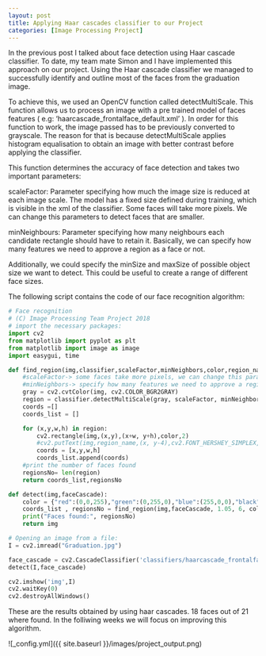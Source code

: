 ```yaml
---
layout: post
title: Applying Haar cascades classifier to our Project
categories: [Image Processing Project]
---
```

In the previous post I talked about face detection using  Haar cascade classifier.
To date, my team mate Simon and I have implemented this approach on our project.
Using the Haar cascade classifier we managed to successfully identify and outline most of the faces from the graduation image.

To achieve this, we used an OpenCV function called detectMultiScale. This function allows us to process an image with a pre trained model of faces features ( e.g: ‘haarcascade_frontalface_default.xml’ ). In order for this function to work, the image passed has to be previously converted to grayscale. The reason for that is because detectMultiScale applies histogram equalisation to obtain an image with better contrast before applying the classifier.

This function determines the accuracy of face detection and takes two important parameters:

scaleFactor: Parameter specifying how much the image size is reduced at each image scale.
The model has a fixed size defined during training, which is visible in the xml of the classifier. 
Some faces will take more pixels. We can change this parameters to detect faces that are smaller.

minNeighbours: Parameter specifying how many neighbours each candidate rectangle should have to retain it. Basically, we can specify how many features we need to approve a region as a face or not.

Additionally, we could specify the minSize and maxSize of possible object size we want to detect. This could be useful to create a range of different face sizes.

The following script contains the code of our face recognition algorithm:

```python
# Face recognition
# (C) Image Processing Team Project 2018
# import the necessary packages:
import cv2
from matplotlib import pyplot as plt
from matplotlib import image as image
import easygui, time

def find_region(img,classifier,scaleFactor,minNeighbors,color,region_name):
    #scaleFactor-> some faces take more pixels, we can change this parameters to detect faces that are smaller
    #minNeighbors-> specify how many features we need to approve a region as a face or not
    gray = cv2.cvtColor(img, cv2.COLOR_BGR2GRAY)
    region = classifier.detectMultiScale(gray, scaleFactor, minNeighbors)
    coords =[]
    coords_list = []

    for (x,y,w,h) in region:
        cv2.rectangle(img,(x,y),(x+w, y+h),color,2)
        #cv2.putText(img,region_name,(x, y-4),cv2.FONT_HERSHEY_SIMPLEX,0.8,color,1,cv2.LINE_AA)
        coords = [x,y,w,h]
        coords_list.append(coords)
    #print the number of faces found
    regionsNo= len(region)
    return coords_list,regionsNo

def detect(img,faceCascade):
    color = {"red":(0,0,255),"green":(0,255,0),"blue":(255,0,0),"black":(0,0,0)}
    coords_list , regionsNo = find_region(img,faceCascade, 1.05, 6, color["red"],"face")
    print("Faces found:", regionsNo)
    return img

# Opening an image from a file:
I = cv2.imread("Graduation.jpg")

face_cascade = cv2.CascadeClassifier('classifiers/haarcascade_frontalface_default.xml')
detect(I,face_cascade)

cv2.imshow('img',I)
cv2.waitKey(0)
cv2.destroyAllWindows()
`````

These are the results obtained by using haar cascades. 18 faces out of 21 where found.
In the folliwing weeks we will focus on improving this algorithm.

![_config.yml]({{ site.baseurl }}/images/project_output.png)
